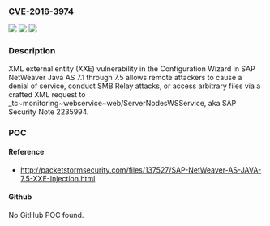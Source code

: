 ### [CVE-2016-3974](https://cve.mitre.org/cgi-bin/cvename.cgi?name=CVE-2016-3974)
![](https://img.shields.io/static/v1?label=Product&message=n%2Fa&color=blue)
![](https://img.shields.io/static/v1?label=Version&message=n%2Fa&color=blue)
![](https://img.shields.io/static/v1?label=Vulnerability&message=n%2Fa&color=brighgreen)

### Description

XML external entity (XXE) vulnerability in the Configuration Wizard in SAP NetWeaver Java AS 7.1 through 7.5 allows remote attackers to cause a denial of service, conduct SMB Relay attacks, or access arbitrary files via a crafted XML request to _tc~monitoring~webservice~web/ServerNodesWSService, aka SAP Security Note 2235994.

### POC

#### Reference
- http://packetstormsecurity.com/files/137527/SAP-NetWeaver-AS-JAVA-7.5-XXE-Injection.html

#### Github
No GitHub POC found.

